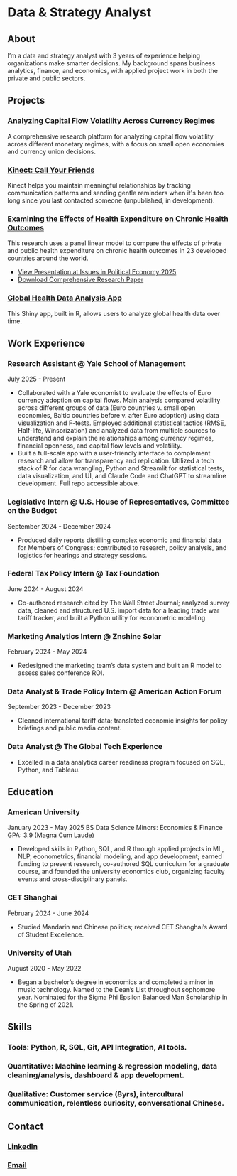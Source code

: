 # Data & Strategy Analyst

## About
I’m a data and strategy analyst with 3 years of experience helping organizations make smarter decisions. My background spans business analytics, finance, and economics, with applied project work in both the private and public sectors.

## Projects
### [Analyzing Capital Flow Volatility Across Currency Regimes](https://github.com/njpastrone/analyzing-capital-flows)
A comprehensive research platform for analyzing capital flow volatility across different monetary regimes, with a focus on small open economies and currency union decisions.
### [Kinect: Call Your Friends](https://github.com/njpastrone/kinect)
Kinect helps you maintain meaningful relationships by tracking communication patterns and sending gentle reminders when it's been too long since you last contacted someone (unpublished, in development).
### [Examining the Effects of Health Expenditure on Chronic Health Outcomes](https://github.com/njpastrone/health-expenditure-versus-outcomes)
This research uses a panel linear model to compare the effects of private and public health expenditure on chronic health outcomes in 23 developed countries around the world.
- [View Presentation at Issues in Political Economy 2025](https://www.youtube.com/watch?v=kSSVABNuO2M)
- [Download Comprehensive Research Paper](https://www.linkedin.com/in/nicolo-pastrone-345120208/details/projects/1110464684/multiple-media-viewer?profileId=ACoAADSy7-UBVIQ6ea9zTLfPCH3IF3Tj48BD-vE&treasuryMediaId=1756822362777&type=DOCUMENT&lipi=urn%3Ali%3Apage%3Ad_flagship3_profile_view_base_projects_details%3BCCV%2BRDduS8ucsdDmo%2BiYaQ%3D%3D)

### [Global Health Data Analysis App](https://github.com/njpastrone/health-data-analysis-app)
This Shiny app, built in R, allows users to analyze global health data over time.

## Work Experience
### Research Assistant @ Yale School of Management
July 2025 - Present
- Collaborated with a Yale economist to evaluate the effects of Euro currency adoption on capital flows. Main analysis compared volatility across different groups of data (Euro countries v. small open economies, Baltic countries before v. after Euro adoption) using data visualization and F-tests. Employed additional statistical tactics (RMSE, Half-life, Winsorization) and analyzed data from multiple sources to understand and explain the relationships among currency regimes, financial openness, and capital flow levels and volatility.
- Built a full-scale app with a user-friendly interface to complement research and allow for transparency and replication. Utilized a tech stack of R for data wrangling, Python and Streamlit for statistical tests, data visualization, and UI, and Claude Code and ChatGPT to streamline development. Full repo accessible above.

### Legislative Intern @ U.S. House of Representatives, Committee on the Budget
September 2024 - December 2024
- Produced daily reports distilling complex economic and financial data for Members of Congress;
contributed to research, policy analysis, and logistics for hearings and strategy sessions.

### Federal Tax Policy Intern @ Tax Foundation
June 2024 - August 2024
- Co-authored research cited by The Wall Street Journal; analyzed survey data, cleaned and structured U.S. import data for a leading trade war tariff tracker, and built a Python utility for econometric modeling.

### Marketing Analytics Intern @ Znshine Solar
February 2024 - May 2024
- Redesigned the marketing team’s data system and built an R model to assess sales conference ROI.

### Data Analyst & Trade Policy Intern @ American Action Forum
September 2023 - December 2023
- Cleaned international tariff data; translated economic insights for policy briefings and public media content.

### Data Analyst @ The Global Tech Experience
- Excelled in a data analytics career readiness program focused on SQL, Python, and Tableau.

## Education
### American University
January 2023 - May 2025
BS Data Science
Minors: Economics & Finance
GPA: 3.9 (Magna Cum Laude)
- Developed skills in Python, SQL, and R through applied projects in ML, NLP, econometrics, financial modeling, and app development; earned funding to present research, co-authored SQL curriculum for a graduate course, and founded the university economics club, organizing faculty events and cross-disciplinary panels.

### CET Shanghai
February 2024 - June 2024
- Studied Mandarin and Chinese politics; received CET Shanghai’s Award of Student Excellence.

### University of Utah
August 2020 - May 2022
- Began a bachelor’s degree in economics and completed a minor in music technology. Named to the Dean’s List throughout sophomore year. Nominated for the Sigma Phi Epsilon Balanced Man Scholarship in the Spring of 2021.

## Skills
### Tools: Python, R, SQL, Git, API Integration, AI tools.
### Quantitative: Machine learning & regression modeling, data cleaning/analysis, dashboard & app development.
### Qualitative: Customer service (8yrs), intercultural communication, relentless curiosity, conversational Chinese.

## Contact
### [LinkedIn](https://www.linkedin.com/in/nicolo-pastrone-345120208/)
### [Email](njpastrone@gmail.com)
